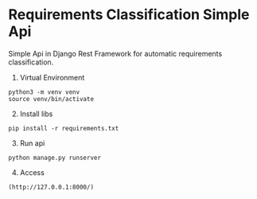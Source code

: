 # Requirements Classification Simple Api
Simple Api in Django Rest Framework for automatic requirements classification.

1. Virtual Environment
```
python3 -m venv venv
source venv/bin/activate
```

2. Install libs
```
pip install -r requirements.txt 
```


3. Run api
```
python manage.py runserver
```

4. Access
```
(http://127.0.0.1:8000/)
```
